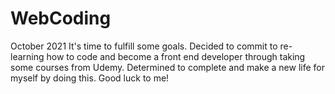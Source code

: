 # WebCoding
October 2021
It's time to fulfill some goals.
Decided to commit to re-learning how to code and become a front end developer through taking some courses from Udemy.
Determined to complete and make a new life for myself by doing this.
Good luck to me!
